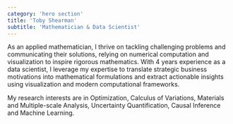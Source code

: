 ```yaml
---
category: 'hero section'
title: 'Toby Shearman'
subtitle: 'Mathematician & Data Scientist'
---
```

As an applied mathematician, I thrive on tackling challenging problems and communicating their solutions, relying on numerical computation and visualization to inspire rigorous mathematics. With 4 years experience as a data scientist, I leverage my expertise to translate strategic business motivations into mathematical formulations and extract actionable insights using visualization and modern computational frameworks.

My research interests are in Optimization, Calculus of Variations, Materials and Multiple-scale Analysis, Uncertainty Quantification, Causal Inference and Machine Learning.